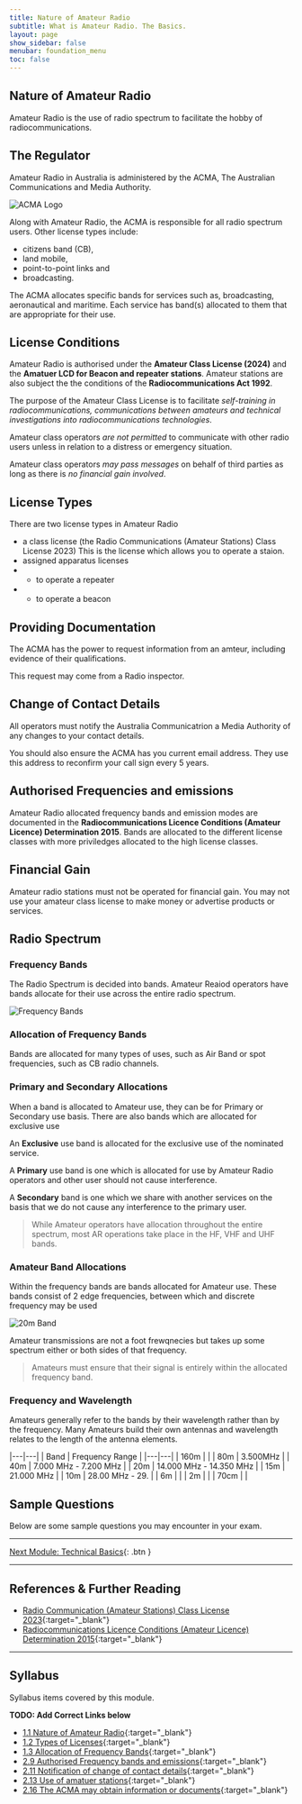 ```yaml
---
title: Nature of Amateur Radio
subtitle: What is Amateur Radio. The Basics.
layout: page
show_sidebar: false
menubar: foundation_menu
toc: false
---
```


## Nature of Amateur Radio

Amateur Radio is the use of radio spectrum to facilitate the hobby of radiocommunications.

## The Regulator

Amateur Radio in Australia is administered by the ACMA, The Australian Communications and Media Authority.

![ACMA Logo](../../assets/ACMALogo.png)

Along with Amateur Radio, the ACMA is responsible for all radio spectrum users. Other license types include:

- citizens band (CB),
- land mobile,
- point-to-point links and
- broadcasting.

The ACMA allocates specific bands for services such as, broadcasting, aeronautical and maritime. Each service has band(s) allocated to them that are appropriate for their use.

## License Conditions

Amateur Radio is authorised under the **Amateur Class License (2024)** and the **Amatuer LCD for Beacon and repeater stations**. Amateur stations are also subject the the conditions of the **Radiocommunications Act 1992**.

The purpose of the Amateur Class License is to facilitate *self-training in radiocommunications, communications between amateurs and technical investigations into radiocommunications technologies*.

Amateur class operators *are not permitted* to communicate with other radio users unless in relation to a distress or emergency situation.

Amateur class operators *may pass messages* on behalf of third parties as long as there is *no financial gain involved*.

## License Types

There are two license types in Amateur Radio

- a class license (the Radio Communications (Amateur Stations) Class License 2023) This is the license which allows you to operate a staion.
- assigned apparatus licenses
- - to operate a repeater
- - to operate a beacon

## Providing Documentation

The ACMA has the power to request information from an amteur, including evidence of their qualifications.

This request may come from a Radio inspector.

## Change of Contact Details

All operators must notify the Australia Communicatrion a Media Authority of any changes to your contact details.

You should also ensure the ACMA has you current email address. They use this address to reconfirm your call sign every 5 years.

## Authorised Frequencies and emissions

Amateur Radio allocated frequency bands and emission modes are documented in the **Radiocommunications Licence Conditions (Amateur Licence) Determination 2015**. Bands are allocated to the different license classes with more priviledges allocated to the high license classes.

## Financial Gain

Amateur radio stations must not be operated for financial gain. You may not use your amateur class license to make money or advertise products or services.

## Radio Spectrum

### Frequency Bands

The Radio Spectrum is decided into bands. Amateur Reaiod operators have bands allocate for their use across the entire radio spectrum.

![Frequency Bands](../assets/bands.jpeg)

### Allocation of Frequency Bands

Bands are allocated for many types of uses, such as Air Band or spot frequencies, such as CB radio channels.


### Primary and Secondary Allocations

When a band is allocated to Amateur use, they can be for Primary or Secondary use basis. There are also bands which are allocated for exclusive use

An **Exclusive** use band is allocated for the exclusive use of the nominated service. 

A **Primary** use band is one which is allocated for use by Amateur Radio operators and other user should not cause interference.

A **Secondary** band is one which we share with another services on the basis that we do not cause any interference to the primary user.

>While Amateur operators have allocation throughout the entire spectrum, most AR operations take place in the HF, VHF and UHF bands.

### Amateur Band Allocations

Within the frequency bands are bands allocated for Amateur use. These bands consist of 2 edge frequencies, between which and discrete frequency may be used

![20m Band](../assets/20m_band.jpeg)

Amateur transmissions are not a foot frewqnecies but takes up some spectrum either or both sides of that frequency.

> Amateurs must ensure that their signal is entirely within the allocated frequency band.

### Frequency and Wavelength

Amateurs generally refer to the bands by their wavelength rather than by the frequency. Many Amateurs build their own antennas and wavelength relates to the length of the antenna elements.  

|---|---|
| Band | Frequency Range |
|---|---|
| 160m | |
| 80m | 3.500MHz  |
| 40m | 7.000 MHz - 7.200 MHz |
| 20m | 14.000 MHz - 14.350 MHz |
| 15m | 21.000 MHz |
| 10m | 28.00 MHz - 29. |
| 6m | |
| 2m | |
| 70cm | |


## Sample Questions

Below are some sample questions you may encounter in your exam.

---

[Next Module: Technical Basics](../technical_basics){: .btn }

---

## References & Further Reading

- [Radio Communication (Amateur Stations) Class License 2023](https://www.legislation.gov.au/F2023L01648/asmade/text){:target="_blank"}
- [Radiocommunications Licence Conditions (Amateur Licence) Determination 2015](https://www.legislation.gov.au/F2015L01113/latest/versions){:target="_blank"}

---

## Syllabus

Syllabus items covered by this module.

**TODO: Add Correct Links below**  

- [1.1 Nature of Amateur Radio](../../syllabus/){:target="_blank"}
- [1.2 Types of Licenses](../../syllabus/){:target="_blank"}
- [1.3 Allocation of Frequency Bands](../../syllabus/){:target="_blank"}
- [2.9 Authorised Frequency bands and emissions](../../syllabus/){:target="_blank"}
- [2.11 Notification of change of contact details](../../syllabus/){:target="_blank"}
- [2.13 Use of amatuer stations](../../syllabus/){:target="_blank"}
- [2.16 The ACMA may obtain information or documents](../../syllabus/){:target="_blank"}
